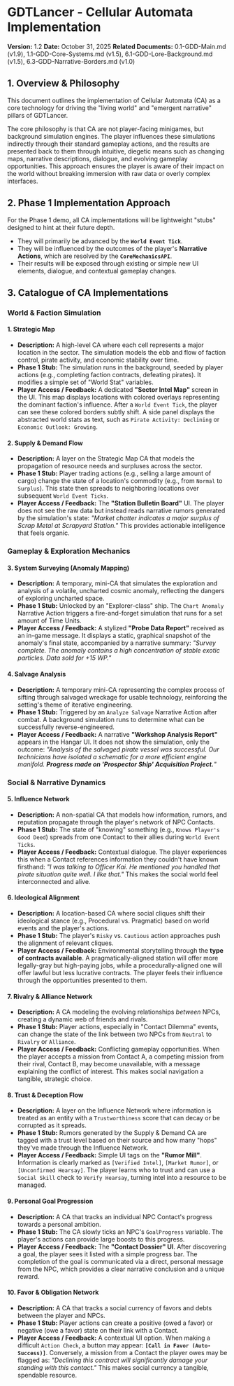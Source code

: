 # GDTLancer - Cellular Automata Implementation

**Version:** 1.2
**Date:** October 31, 2025
**Related Documents:** 0.1-GDD-Main.md (v1.9), 1.1-GDD-Core-Systems.md (v1.5), 6.1-GDD-Lore-Background.md (v1.5), 6.3-GDD-Narrative-Borders.md (v1.0)

## 1. Overview & Philosophy

This document outlines the implementation of Cellular Automata (CA) as a core technology for driving the "living world" and "emergent narrative" pillars of GDTLancer.

The core philosophy is that CA are not player-facing minigames, but background simulation engines. The player influences these simulations indirectly through their standard gameplay actions, and the results are presented back to them through intuitive, diegetic means such as changing maps, narrative descriptions, dialogue, and evolving gameplay opportunities. This approach ensures the player is aware of their impact on the world without breaking immersion with raw data or overly complex interfaces.

## 2. Phase 1 Implementation Approach

For the Phase 1 demo, all CA implementations will be lightweight "stubs" designed to hint at their future depth.
* They will primarily be advanced by the **`World Event Tick`**.
* They will be influenced by the outcomes of the player's **Narrative Actions**, which are resolved by the **`CoreMechanicsAPI`**.
* Their results will be exposed through existing or simple new UI elements, dialogue, and contextual gameplay changes.

## 3. Catalogue of CA Implementations

### World & Faction Simulation

#### 1. Strategic Map
* **Description:** A high-level CA where each cell represents a major location in the sector. The simulation models the ebb and flow of faction control, pirate activity, and economic stability over time.
* **Phase 1 Stub:** The simulation runs in the background, seeded by player actions (e.g., completing faction contracts, defeating pirates). It modifies a simple set of "World Stat" variables.
* **Player Access / Feedback:** A dedicated **"Sector Intel Map"** screen in the UI. This map displays locations with colored overlays representing the dominant faction's influence. After a `World Event Tick`, the player can see these colored borders subtly shift. A side panel displays the abstracted world stats as text, such as `Pirate Activity: Declining` or `Economic Outlook: Growing`.

#### 2. Supply & Demand Flow
* **Description:** A layer on the Strategic Map CA that models the propagation of resource needs and surpluses across the sector.
* **Phase 1 Stub:** Player trading actions (e.g., selling a large amount of cargo) change the state of a location's commodity (e.g., from `Normal` to `Surplus`). This state then spreads to neighboring locations over subsequent `World Event Ticks`.
* **Player Access / Feedback:** The **"Station Bulletin Board"** UI. The player does not see the raw data but instead reads narrative rumors generated by the simulation's state: *"Market chatter indicates a major surplus of Scrap Metal at Scrapyard Station."* This provides actionable intelligence that feels organic.

### Gameplay & Exploration Mechanics

#### 3. System Surveying (Anomaly Mapping)
* **Description:** A temporary, mini-CA that simulates the exploration and analysis of a volatile, uncharted cosmic anomaly, reflecting the dangers of exploring uncharted space.
* **Phase 1 Stub:** Unlocked by an "Explorer-class" ship. The `Chart Anomaly` Narrative Action triggers a fire-and-forget simulation that runs for a set amount of Time Units.
* **Player Access / Feedback:** A stylized **"Probe Data Report"** received as an in-game message. It displays a static, graphical snapshot of the anomaly's final state, accompanied by a narrative summary: *"Survey complete. The anomaly contains a high concentration of stable exotic particles. Data sold for +15 WP."*

#### 4. Salvage Analysis
* **Description:** A temporary mini-CA representing the complex process of sifting through salvaged wreckage for usable technology, reinforcing the setting's theme of iterative engineering.
* **Phase 1 Stub:** Triggered by an `Analyze Salvage` Narrative Action after combat. A background simulation runs to determine what can be successfully reverse-engineered.
* **Player Access / Feedback:** A narrative **"Workshop Analysis Report"** appears in the Hangar UI. It does not show the simulation, only the outcome: *"Analysis of the salvaged pirate vessel was successful. Our technicians have isolated a schematic for a more efficient engine manifold. **Progress made on 'Prospector Ship' Acquisition Project.**"*

### Social & Narrative Dynamics

#### 5. Influence Network
* **Description:** A non-spatial CA that models how information, rumors, and reputation propagate through the player's network of NPC Contacts.
* **Phase 1 Stub:** The state of "knowing" something (e.g., `Knows Player's Good Deed`) spreads from one Contact to their allies during `World Event Ticks`.
* **Player Access / Feedback:** Contextual dialogue. The player experiences this when a Contact references information they couldn't have known firsthand: *"I was talking to Officer Kai. He mentioned you handled that pirate situation quite well. I like that."* This makes the social world feel interconnected and alive.

#### 6. Ideological Alignment
* **Description:** A location-based CA where social cliques shift their ideological stance (e.g., Procedural vs. Pragmatic) based on world events and the player's actions.
* **Phase 1 Stub:** The player's `Risky` vs. `Cautious` action approaches push the alignment of relevant cliques.
* **Player Access / Feedback:** Environmental storytelling through the **type of contracts available**. A pragmatically-aligned station will offer more legally-gray but high-paying jobs, while a procedurally-aligned one will offer lawful but less lucrative contracts. The player feels their influence through the opportunities presented to them.

#### 7. Rivalry & Alliance Network
* **Description:** A CA modeling the evolving relationships *between* NPCs, creating a dynamic web of friends and rivals.
* **Phase 1 Stub:** Player actions, especially in "Contact Dilemma" events, can change the state of the link between two NPCs from `Neutral` to `Rivalry` or `Alliance`.
* **Player Access / Feedback:** Conflicting gameplay opportunities. When the player accepts a mission from Contact A, a competing mission from their rival, Contact B, may become unavailable, with a message explaining the conflict of interest. This makes social navigation a tangible, strategic choice.

#### 8. Trust & Deception Flow
* **Description:** A layer on the Influence Network where information is treated as an entity with a `Trustworthiness` score that can decay or be corrupted as it spreads.
* **Phase 1 Stub:** Rumors generated by the Supply & Demand CA are tagged with a trust level based on their source and how many "hops" they've made through the Influence Network.
* **Player Access / Feedback:** Simple UI tags on the **"Rumor Mill"**. Information is clearly marked as `[Verified Intel]`, `[Market Rumor]`, or `[Unconfirmed Hearsay]`. The player learns who to trust and can use a `Social Skill` check to `Verify Hearsay`, turning intel into a resource to be managed.

#### 9. Personal Goal Progression
* **Description:** A CA that tracks an individual NPC Contact's progress towards a personal ambition.
* **Phase 1 Stub:** The CA slowly ticks an NPC's `GoalProgress` variable. The player's actions can provide large boosts to this progress.
* **Player Access / Feedback:** The **"Contact Dossier" UI**. After discovering a goal, the player sees it listed with a simple progress bar. The completion of the goal is communicated via a direct, personal message from the NPC, which provides a clear narrative conclusion and a unique reward.

#### 10. Favor & Obligation Network
* **Description:** A CA that tracks a social currency of favors and debts between the player and NPCs.
* **Phase 1 Stub:** Player actions can create a positive (owed a favor) or negative (owe a favor) state on their link with a Contact.
* **Player Access / Feedback:** A contextual UI option. When making a difficult `Action Check`, a button may appear: **`[Call in Favor (Auto-Success)]`**. Conversely, a mission from a Contact the player owes may be flagged as: *"Declining this contract will significantly damage your standing with this contact."* This makes social currency a tangible, spendable resource.
